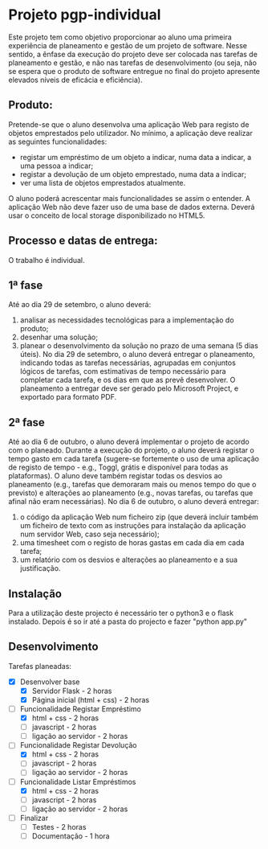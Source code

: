 # Projeto pgp-individual

Este projeto tem como objetivo proporcionar ao aluno uma primeira experiência de planeamento e gestão de um projeto de software. Nesse sentido, a ênfase da execução do projeto deve ser colocada nas tarefas de planeamento e gestão, e não nas tarefas de desenvolvimento (ou seja, não se espera que o produto de software entregue no final do projeto apresente elevados níveis de eficácia e eficiência).

## Produto:

Pretende-se que o aluno desenvolva uma aplicação Web para registo de objetos emprestados pelo utilizador. No mínimo, a aplicação deve realizar as seguintes funcionalidades: 
- registar um empréstimo de um objeto a indicar, numa data a indicar, a uma pessoa a indicar; 
- registar a devolução de um objeto emprestado, numa data a indicar;
- ver uma lista de objetos emprestados atualmente. 

O aluno poderá acrescentar mais funcionalidades se assim o entender. A aplicação Web não deve fazer uso de uma base de dados externa. Deverá usar o conceito de local storage disponibilizado no HTML5.

## Processo e datas de entrega:

O trabalho é individual.

## 1ª fase 

Até ao dia 29 de setembro, o aluno deverá: 
1) analisar as necessidades tecnológicas para a implementação do produto; 
2) desenhar uma solução; 
3) planear o desenvolvimento da solução no prazo de uma semana (5 dias úteis). 
No dia 29 de setembro, o aluno deverá entregar o planeamento, indicando todas as tarefas necessárias, agrupadas em conjuntos lógicos de tarefas, com estimativas de tempo necessário para completar cada tarefa, e os dias em que as prevê desenvolver. O planeamento a entregar deve ser gerado pelo Microsoft Project, e exportado para formato PDF.

## 2ª fase

Até ao dia 6 de outubro, o aluno deverá implementar o projeto de acordo com o planeado. Durante a execução do projeto, o aluno deverá registar o tempo gasto em cada tarefa (sugere-se fortemente o uso de uma aplicação de registo de tempo - e.g., Toggl, grátis e disponível para todas as plataformas).
O aluno deve também registar todas os desvios ao planeamento (e.g., tarefas que demoraram mais ou menos tempo do que o previsto) e alterações ao planeamento (e.g., novas tarefas, ou tarefas que afinal não eram necessárias). 
No dia 6 de outubro, o aluno deverá entregar: 
1) o código da aplicação Web num ficheiro zip (que deverá incluir também um ficheiro de texto com as instruções para instalação da aplicação num servidor Web, caso seja necessário); 
2) uma timesheet com o registo de horas gastas em cada dia em cada tarefa; 
3) um relatório com os desvios e alterações ao planeamento e a sua justificação.

## Instalação

Para a utilização deste projecto é necessário ter o python3 e o flask instalado. Depois é so ir até a pasta do projecto e fazer "python app.py"

## Desenvolvimento

Tarefas planeadas:

- [x] Desenvolver base 
    - [x] Servidor Flask - 2 horas
    - [x] Página inicial (html + css) - 2 horas
    
- [ ] Funcionalidade Registar Empréstimo
    - [x] html + css - 2 horas
    - [ ] javascript - 2 horas
    - [ ] ligação ao servidor - 2 horas

- [ ] Funcionalidade Registar Devolução
    - [x] html + css - 2 horas
    - [ ] javascript - 2 horas
    - [ ] ligação ao servidor - 2 horas

- [ ] Funcionalidade Listar Empréstimos
    - [x] html + css - 2 horas
    - [ ] javascript - 2 horas
    - [ ] ligação ao servidor - 2 horas
    
- [ ] Finalizar
    - [ ] Testes - 2 horas
    - [ ] Documentação - 1 hora